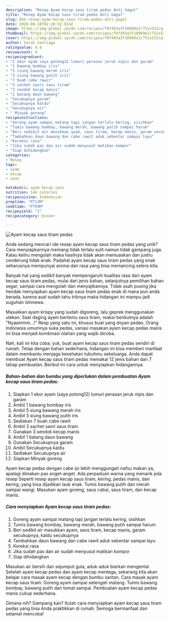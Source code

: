 ```yaml
---
description: "Resep Ayam kecap saus tiram pedas Anti Gagal"
title: "Resep Ayam kecap saus tiram pedas Anti Gagal"
slug: 841-resep-ayam-kecap-saus-tiram-pedas-anti-gagal
date: 2020-08-18T02:20:52.024Z
image: https://img-global.cpcdn.com/recipes/f0f493a3f10969e2/751x532cq70/ayam-kecap-saus-tiram-pedas-foto-resep-utama.jpg
thumbnail: https://img-global.cpcdn.com/recipes/f0f493a3f10969e2/751x532cq70/ayam-kecap-saus-tiram-pedas-foto-resep-utama.jpg
cover: https://img-global.cpcdn.com/recipes/f0f493a3f10969e2/751x532cq70/ayam-kecap-saus-tiram-pedas-foto-resep-utama.jpg
author: Sarah Santiago
ratingvalue: 4.4
reviewcount: 4
recipeingredient:
- "1 ekor ayam saya potong12 lumuri perasan jeruk nipis dan garam"
- "1 bawang bombay iris"
- "5 siung bawang merah iris"
- "3 siung bawang putih iris"
- "7 buah cabe rawit"
- "3 sachet saori saus tiram"
- "3 sendok kecap manis"
- "1 batang daun bawang"
- "Secukupnya garam"
- "Secukupnya kaldu"
- "Secukupnya air"
- " Minyak goreng"
recipeinstructions:
- "Goreng ayam sampai matang tapi jangan terlalu kering, sisihkan"
- "Tumis bawang bombay, bawang merah, bawang putih sampai harum"
- "Beri sedikit air masukkan ayam, saos tiram, kecap manis, garam secukupnya, kaldu secukupnya"
- "Tambahkan daun bawang dan cabe rawit aduk sebentar sampai layu"
- "Koreksi rasa"
- "Jika sudah pas dan air sudah menyusut matikan kompor"
- "Siap dihidangkan"
categories:
- Resep
tags:
- ayam
- kecap
- saus

katakunci: ayam kecap saus 
nutrition: 144 calories
recipecuisine: Indonesian
preptime: "PT13M"
cooktime: "PT59M"
recipeyield: "1"
recipecategory: Dinner

---
```



![Ayam kecap saus tiram pedas](https://img-global.cpcdn.com/recipes/f0f493a3f10969e2/751x532cq70/ayam-kecap-saus-tiram-pedas-foto-resep-utama.jpg)

Anda sedang mencari ide resep ayam kecap saus tiram pedas yang unik? Cara menyiapkannya memang tidak terlalu sulit namun tidak gampang juga. Kalau keliru mengolah maka hasilnya tidak akan memuaskan dan justru cenderung tidak enak. Padahal ayam kecap saus tiram pedas yang enak seharusnya mempunyai aroma dan rasa yang bisa memancing selera kita.

Banyak hal yang sedikit banyak mempengaruhi kualitas rasa dari ayam kecap saus tiram pedas, mulai dari jenis bahan, selanjutnya pemilihan bahan segar, sampai cara mengolah dan menyajikannya. Tidak usah pusing jika hendak menyiapkan ayam kecap saus tiram pedas enak di mana pun anda berada, karena asal sudah tahu triknya maka hidangan ini mampu jadi suguhan istimewa.

Masukkan ayam krispy yang sudah digoreng, lalu geprek menggunakan ulekan. Saat daging ayam bertemu saus tiram, reaksi berikutnya adalah &#34;Nyaammm…!&#34; Resp yang satu ini, khusus buat yang doyan pedas. Orang Indonesia umumnya suka pedas, variasi masakan ayam kecap pedas manis ini bisa menjadi kombinasi olahan yang wajib dicoba.


Nah, kali ini kita coba, yuk, buat ayam kecap saus tiram pedas sendiri di rumah. Tetap dengan bahan sederhana, hidangan ini bisa memberi manfaat dalam membantu menjaga kesehatan tubuhmu sekeluarga. Anda dapat membuat Ayam kecap saus tiram pedas memakai 12 jenis bahan dan 7 tahap pembuatan. Berikut ini cara untuk menyiapkan hidangannya.

<!--inarticleads1-->

##### Bahan-bahan dan bumbu yang diperlukan dalam pembuatan Ayam kecap saus tiram pedas:

1. Siapkan 1 ekor ayam (saya potong12) lumuri perasan jeruk nipis dan garam
1. Ambil 1 bawang bombay iris
1. Ambil 5 siung bawang merah iris
1. Ambil 3 siung bawang putih iris
1. Sediakan 7 buah cabe rawit
1. Ambil 3 sachet saori saus tiram
1. Gunakan 3 sendok kecap manis
1. Ambil 1 batang daun bawang
1. Gunakan Secukupnya garam
1. Ambil Secukupnya kaldu
1. Sediakan Secukupnya air
1. Siapkan  Minyak goreng


Ayam kecap pedas dengan cabe ijo lebih menggungah nafsu makan ya, apalagi dimakan pas anget-anget. Ada perpaduan warna yang menarik pda resep Seperti resep ayam kecap saus tiram, kering, pedas manis, dan kering, yang bisa dijadikan lauk enak. Tumis bawang putih dan merah sampai wangi. Masukan ayam goreng, saus cabai, saus tiram, dan kecap manis. 

<!--inarticleads2-->

##### Cara menyiapkan Ayam kecap saus tiram pedas:

1. Goreng ayam sampai matang tapi jangan terlalu kering, sisihkan
1. Tumis bawang bombay, bawang merah, bawang putih sampai harum
1. Beri sedikit air masukkan ayam, saos tiram, kecap manis, garam secukupnya, kaldu secukupnya
1. Tambahkan daun bawang dan cabe rawit aduk sebentar sampai layu
1. Koreksi rasa
1. Jika sudah pas dan air sudah menyusut matikan kompor
1. Siap dihidangkan


Masukan air bersih dan sejumput gula, aduk-aduk biarkan mengental. Setelah ayam kecap pedas dan ayam kecap mentega, sekarang kita akan belajar cara masak ayam kecap dengan bumbu santan. Cara masak ayam kecap saus tiram: Goreng ayam sampai setengah matang. Tumis bawang bombay, bawang putih dan tomat sampai. Pembuatan ayam kecap pedas manis cukup sederhana. 

Gimana nih? Gampang kan? Itulah cara menyiapkan ayam kecap saus tiram pedas yang bisa Anda praktikkan di rumah. Semoga bermanfaat dan selamat mencoba!
